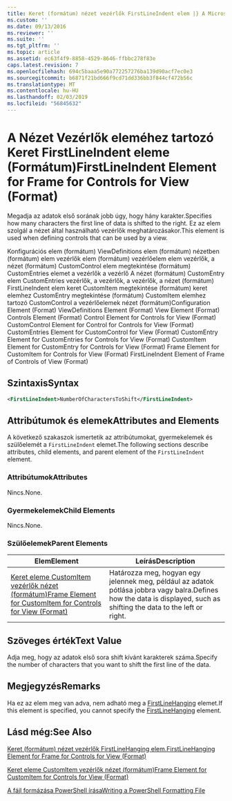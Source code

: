 ```yaml
---
title: Keret (formátum) nézet vezérlők FirstLineIndent elem |} A Microsoft Docs
ms.custom: ''
ms.date: 09/13/2016
ms.reviewer: ''
ms.suite: ''
ms.tgt_pltfrm: ''
ms.topic: article
ms.assetid: ec63f4f9-8858-4529-8646-ffbbc278f83e
caps.latest.revision: 7
ms.openlocfilehash: 694c5baaa5e90a772257276ba139d90acf7ec0e3
ms.sourcegitcommit: b6871f21bd666f9cd71dd336bb3f844cf472b56c
ms.translationtype: MT
ms.contentlocale: hu-HU
ms.lasthandoff: 02/03/2019
ms.locfileid: "56845632"
---
```

# <a name="firstlineindent-element-for-frame-for-controls-for-view-format"></a><span data-ttu-id="05f36-102">A Nézet Vezérlők eleméhez tartozó Keret FirstLineIndent eleme (Formátum)</span><span class="sxs-lookup"><span data-stu-id="05f36-102">FirstLineIndent Element for Frame for Controls for View (Format)</span></span>

<span data-ttu-id="05f36-103">Megadja az adatok első sorának jobb úgy, hogy hány karakter.</span><span class="sxs-lookup"><span data-stu-id="05f36-103">Specifies how many characters the first line of data is shifted to the right.</span></span> <span data-ttu-id="05f36-104">Ez az elem szolgál a nézet által használható vezérlők meghatározásakor.</span><span class="sxs-lookup"><span data-stu-id="05f36-104">This element is used when defining controls that can be used by a view.</span></span>

<span data-ttu-id="05f36-105">Konfigurációs elem (formátum) ViewDefinitions elem (formátum) nézetben (formátum) elem vezérlők elem (formátum) vezérlőelem elem vezérlők, a nézet (formátum) CustomControl elem megtekintése (formátum) CustomEntries elemet a vezérlők a vezérlő A nézet (formátum) CustomEntry elem CustomEntries vezérlők, a vezérlők, a vezérlők, a nézet (formátum) FirstLineIndent elem keret CustomItem megtekintése (formátum) keret elemhez CustomEntry megtekintése (formátum) CustomItem elemhez tartozó CustomControl a vezérlőelemek nézet (formátum)</span><span class="sxs-lookup"><span data-stu-id="05f36-105">Configuration Element (Format) ViewDefinitions Element (Format) View Element (Format) Controls Element (Format) Control Element for Controls for View (Format) CustomControl Element for Control for Controls for View (Format) CustomEntries Element for CustomControl for View (Format) CustomEntry Element for CustomEntries for Controls for View (Format) CustomItem Element for CustomEntry for Controls for View (Format) Frame Element for CustomItem for Controls for View (Format) FirstLineIndent Element of Frame of Controls of View (Format)</span></span>

## <a name="syntax"></a><span data-ttu-id="05f36-106">Szintaxis</span><span class="sxs-lookup"><span data-stu-id="05f36-106">Syntax</span></span>

```xml
<FirstLineIndent>NumberOfCharactersToShift</FirstLineIndent>
```

## <a name="attributes-and-elements"></a><span data-ttu-id="05f36-107">Attribútumok és elemek</span><span class="sxs-lookup"><span data-stu-id="05f36-107">Attributes and Elements</span></span>

<span data-ttu-id="05f36-108">A következő szakaszok ismertetik az attribútumokat, gyermekelemek és szülőelemét a `FirstLineIndent` elemet.</span><span class="sxs-lookup"><span data-stu-id="05f36-108">The following sections describe attributes, child elements, and parent element of the `FirstLineIndent` element.</span></span>

### <a name="attributes"></a><span data-ttu-id="05f36-109">Attribútumok</span><span class="sxs-lookup"><span data-stu-id="05f36-109">Attributes</span></span>

<span data-ttu-id="05f36-110">Nincs.</span><span class="sxs-lookup"><span data-stu-id="05f36-110">None.</span></span>

### <a name="child-elements"></a><span data-ttu-id="05f36-111">Gyermekelemek</span><span class="sxs-lookup"><span data-stu-id="05f36-111">Child Elements</span></span>

<span data-ttu-id="05f36-112">Nincs.</span><span class="sxs-lookup"><span data-stu-id="05f36-112">None.</span></span>

### <a name="parent-elements"></a><span data-ttu-id="05f36-113">Szülőelemek</span><span class="sxs-lookup"><span data-stu-id="05f36-113">Parent Elements</span></span>

|<span data-ttu-id="05f36-114">Elem</span><span class="sxs-lookup"><span data-stu-id="05f36-114">Element</span></span>|<span data-ttu-id="05f36-115">Leírás</span><span class="sxs-lookup"><span data-stu-id="05f36-115">Description</span></span>|
|-------------|-----------------|
|[<span data-ttu-id="05f36-116">Keret eleme CustomItem vezérlők nézet (formátum)</span><span class="sxs-lookup"><span data-stu-id="05f36-116">Frame Element for CustomItem for Controls for View (Format)</span></span>](./frame-element-for-customitem-for-controls-for-view-format.md)|<span data-ttu-id="05f36-117">Határozza meg, hogyan egy jelennek meg, például az adatok pótlása jobbra vagy balra.</span><span class="sxs-lookup"><span data-stu-id="05f36-117">Defines how the data is displayed, such as shifting the data to the left or right.</span></span>|

## <a name="text-value"></a><span data-ttu-id="05f36-118">Szöveges érték</span><span class="sxs-lookup"><span data-stu-id="05f36-118">Text Value</span></span>

<span data-ttu-id="05f36-119">Adja meg, hogy az adatok első sora shift kívánt karakterek száma.</span><span class="sxs-lookup"><span data-stu-id="05f36-119">Specify the number of characters that you want to shift the first line of the data.</span></span>

## <a name="remarks"></a><span data-ttu-id="05f36-120">Megjegyzés</span><span class="sxs-lookup"><span data-stu-id="05f36-120">Remarks</span></span>

<span data-ttu-id="05f36-121">Ha ez az elem meg van adva, nem adható meg a [FirstLineHanging](./firstlinehanging-element-for-frame-for-controls-for-view-format.md) elemet.</span><span class="sxs-lookup"><span data-stu-id="05f36-121">If this element is specified, you cannot specify the [FirstLineHanging](./firstlinehanging-element-for-frame-for-controls-for-view-format.md) element.</span></span>

## <a name="see-also"></a><span data-ttu-id="05f36-122">Lásd még:</span><span class="sxs-lookup"><span data-stu-id="05f36-122">See Also</span></span>

[<span data-ttu-id="05f36-123">Keret (formátum) nézet vezérlők FirstLineHanging elem.</span><span class="sxs-lookup"><span data-stu-id="05f36-123">FirstLineHanging Element for Frame for Controls for View (Format)</span></span>](./firstlinehanging-element-for-frame-for-controls-for-view-format.md)

[<span data-ttu-id="05f36-124">Keret eleme CustomItem vezérlők nézet (formátum)</span><span class="sxs-lookup"><span data-stu-id="05f36-124">Frame Element for CustomItem for Controls for View (Format)</span></span>](./frame-element-for-customitem-for-controls-for-view-format.md)

[<span data-ttu-id="05f36-125">A fájl formázása PowerShell írása</span><span class="sxs-lookup"><span data-stu-id="05f36-125">Writing a PowerShell Formatting File</span></span>](./writing-a-powershell-formatting-file.md)
